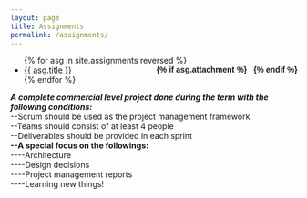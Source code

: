 ```yaml
---
layout: page
title: Assignments
permalink: /assignments/
---
```


<ul id="archive">
{% for asg in site.assignments reversed %}
      <li class="archiveposturl" style="background: transparent">
        <span><a href="{{ asg.url | prepend: site.baseurl}}">{{ asg.title }}</a></span>
<strong style="font-size:100%; font-family: 'Titillium Web', sans-serif; float:right">
<a title="Download problems (pdf)" href="{{ asg.pdf | prepend: site.baseurl }}"><i class="fas fa-file-pdf"></i></a> 
{% if asg.attachment %}
&nbsp; <a title="Download attachments (zip)" href="{{ asg.attachment | prepend: site.baseurl }}"><i class="fas fa-file-archive"></i></a>
{% endif %}
</strong> 
      </li>
{% endfor %}
</ul>

***A complete commercial level project done during the term with the following conditions:***<br />
--Scrum should be used as the project management framework<br />
--Teams should consist of at least 4 people<br />
--Deliverables should be provided in each sprint<br />
**--A special focus on the followings:**<br />
----Architecture<br />
----Design decisions<br />
----Project management reports<br />
----Learning new things!<br />
